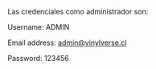 Las credenciales como administrador son:

Username: ADMIN

Email address: admin@vinylverse.cl

Password: 123456
